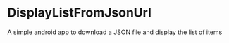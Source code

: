 # DisplayListFromJsonUrl
A simple android app to download a JSON file and display the list of items
